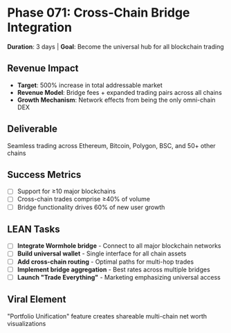 # Phase 071: Cross-Chain Bridge Integration
**Duration**: 3 days | **Goal**: Become the universal hub for all blockchain trading

## Revenue Impact
- **Target**: 500% increase in total addressable market
- **Revenue Model**: Bridge fees + expanded trading pairs across all chains
- **Growth Mechanism**: Network effects from being the only omni-chain DEX

## Deliverable
Seamless trading across Ethereum, Bitcoin, Polygon, BSC, and 50+ other chains

## Success Metrics
- [ ] Support for ≥10 major blockchains
- [ ] Cross-chain trades comprise ≥40% of volume
- [ ] Bridge functionality drives 60% of new user growth

## LEAN Tasks
- [ ] **Integrate Wormhole bridge** - Connect to all major blockchain networks
- [ ] **Build universal wallet** - Single interface for all chain assets
- [ ] **Add cross-chain routing** - Optimal paths for multi-hop trades
- [ ] **Implement bridge aggregation** - Best rates across multiple bridges
- [ ] **Launch "Trade Everything"** - Marketing emphasizing universal access

## Viral Element
"Portfolio Unification" feature creates shareable multi-chain net worth visualizations
